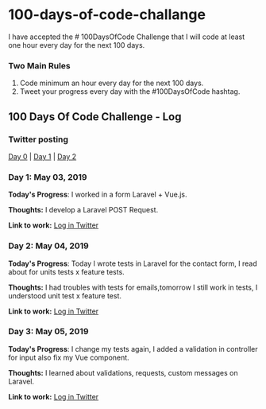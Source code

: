 # 100-days-of-code-challange
I have accepted the # 100DaysOfCode Challenge that I will code at least one hour every day for the next 100 days.

### Two Main Rules
1.  Code minimum an hour every day for the next 100 days.
2.  Tweet your progress every day with the #100DaysOfCode hashtag.

## 100 Days Of Code Challenge - Log

### Twitter posting
[Day 0](https://twitter.com/FabioVanderlei/status/1124179851311747072?s=20) | [Day 1](https://twitter.com/FabioVanderlei/status/1124180160008396800?s=20) | [Day 2](https://twitter.com/FabioVanderlei/status/1124560571930693632?s=20)


### Day 1: May 03, 2019
**Today's Progress**: I worked in a form Laravel + Vue.js.

**Thoughts:** I develop a Laravel POST Request.

**Link to work:** [Log in Twitter](https://twitter.com/FabioVanderlei/status/1124180160008396800?s=20)
 
### Day 2: May 04, 2019
**Today's Progress**: Today I wrote tests in Laravel for the contact form, I read about for units tests x feature tests.

**Thoughts:** I had troubles with tests for emails,tomorrow I still work in tests, I understood unit test x feature test.

**Link to work:** [Log in Twitter](https://twitter.com/FabioVanderlei/status/1124560571930693632?s=20)

### Day 3: May 05, 2019
**Today's Progress**: I change my tests again, I added a validation in controller for input also fix my Vue component.

**Thoughts:** I learned about validations, requests, custom messages on Laravel.

**Link to work:** [Log in Twitter](https://twitter.com/FabioVanderlei/status/1125133091943649281)